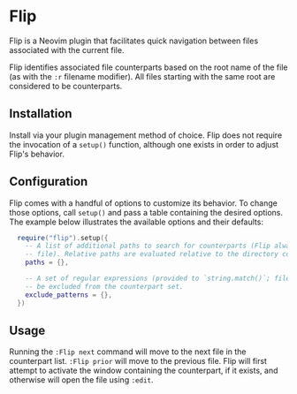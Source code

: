 # Flip
Flip is a Neovim plugin that facilitates quick navigation between files associated with the current file.

Flip identifies associated file counterparts based on the root name of the file (as with the `:r` filename modifier).
All files starting with the same root are considered to be counterparts.

## Installation
Install via your plugin management method of choice. Flip does not require the invocation of a `setup()` function,
although one exists in order to adjust Flip's behavior.

## Configuration
Flip comes with a handful of options to customize its behavior. To change those options, call `setup()` and pass a table
containing the desired options. The example below illustrates the available options and their defaults:

```lua
  require("flip").setup({
    -- A list of additional paths to search for counterparts (Flip always searches the directory containing the current
    -- file). Relative paths are evaluated relative to the directory containing the current file.
    paths = {}, 

    -- A set of regular expressions (provided to `string.match()`; files that match any of the provided expressions will
    -- be excluded from the counterpart set.
    exclude_patterns = {},
  })
```

## Usage
Running the `:Flip next` command will move to the next file in the counterpart list. `:Flip prior` will move to the
previous file. Flip will first attempt to activate the window containing the counterpart, if it exists, and otherwise
will open the file using `:edit`.

